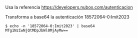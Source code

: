 Usa la referencia
https://developers.nubox.com/autenticacion

Transforma a base64 la autenticación
18572064-0:Imit2023

```console
$ echo -n '18572064-0:Imit2023' | base64
MTg1NzIwNjQtMDpJbWl0MjAyMw==
```
